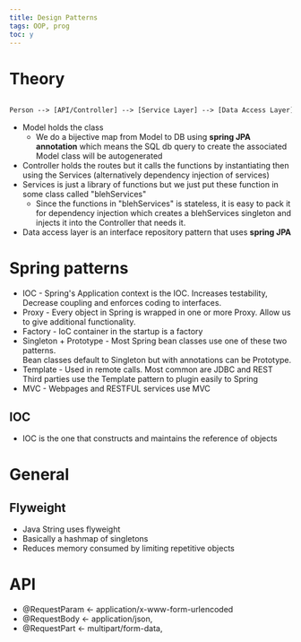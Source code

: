 ```yaml
---
title: Design Patterns
tags: OOP, prog
toc: y
---
```


# Theory

```txt

Person --> [API/Controller] --> [Service Layer] --> [Data Access Layer] --> [SQL DB]

```



* Model holds the class 
  * We do a bijective map from Model to DB using **spring JPA annotation** which means the SQL db query to create the associated Model class will be autogenerated
* Controller holds the routes but it calls the functions by instantiating then using the Services (alternatively dependency injection of services)
* Services is just a library of functions but we just put these function in some class called "blehServices"
  * Since the functions in "blehServices" is stateless, it is easy to pack it for dependency injection which creates a blehServices singleton and injects it into the Controller that needs it.
* Data access layer is an interface repository pattern that uses **spring JPA** 

# Spring patterns

* IOC - Spring's Application context is the IOC. Increases testability, Decrease coupling and enforces coding to interfaces.
* Proxy - Every object in Spring is wrapped in one or more Proxy. Allow us to give additional functionality.
* Factory - IoC container in the startup is a factory
* Singleton + Prototype - Most Spring bean classes use one of these two patterns.  
Bean classes default to Singleton but with annotations can be Prototype.
* Template - Used in remote calls. Most common are JDBC and REST  
Third parties use the Template pattern to plugin easily to Spring
* MVC - Webpages and RESTFUL services use MVC

## IOC

* IOC is the one that constructs and maintains the reference of objects



# General

## Flyweight

* Java String uses flyweight
* Basically a hashmap of singletons
* Reduces memory consumed by limiting repetitive objects



# API

* @RequestParam ← application/x-www-form-urlencoded
* @RequestBody ← application/json,
* @RequestPart ← multipart/form-data,